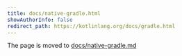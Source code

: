 ```yaml
---
title: docs/native-gradle.html
showAuthorInfo: false
redirect_path: https://kotlinlang.org/docs/gradle.html
---
```


The page is moved to [docs/native-gradle.md](docs/native-gradle.md)
